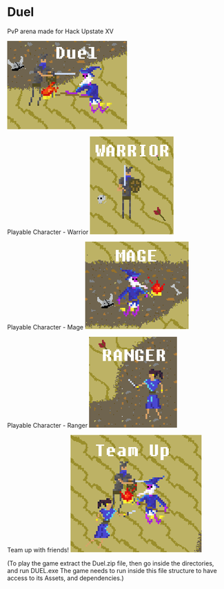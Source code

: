 # Duel
PvP arena made for Hack Upstate XV







![Duel](Pics/Duel_Thumbnail.png)


Playable Character - Warrior
![Warrior](Pics/Warrior_Duel.png)

Playable Character - Mage
![Mage](Pics/Mage_Duel.png)

Playable Character - Ranger
![Warrior](Pics/Ranger_Duel.png)

Team up with friends!
![Team_Up](Pics/Team_Up_Duel.png)



(To play the game extract the Duel.zip file, then go inside the directories, and run DUEL.exe
The game needs to run inside this file structure to have access to its Assets, and dependencies.)
